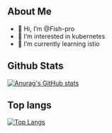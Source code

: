 ## About Me
- 👋 Hi, I’m @Fish-pro
- 👀 I’m interested in kubernetes
- 🌱 I’m currently learning istio


## Github Stats

[![Anurag's GitHub stats](https://github-readme-stats.vercel.app/api?username=Fish-pro&count_private=true&show_icons=true)](https://github.com/Fish-pro)


## Top langs
[![Top Langs](https://github-readme-stats.vercel.app/api/top-langs/?username=Fish-pro)](https://github.com/Fish-pro)
